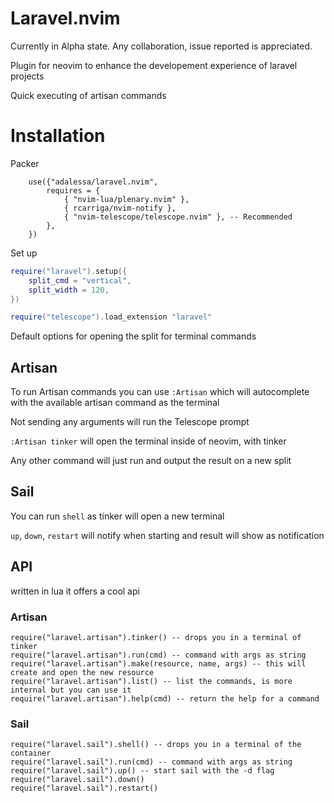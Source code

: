 # Laravel.nvim

Currently in Alpha state. Any collaboration, issue reported is appreciated.

Plugin for neovim to enhance the developement experience of laravel projects

Quick executing of artisan commands

# Installation
Packer
```
    use({"adalessa/laravel.nvim",
        requires = {
            { "nvim-lua/plenary.nvim" },
            { rcarriga/nvim-notify },
            { "nvim-telescope/telescope.nvim" }, -- Recommended
        },
    })
```

Set up
```lua
require("laravel").setup({
    split_cmd = "vertical",
    split_width = 120,
})

require("telescope").load_extension "laravel"
```



Default options for opening the split for terminal commands

## Artisan
To run Artisan commands you can use `:Artisan` which will autocomplete with the available
artisan command as the terminal

Not sending any arguments will run the Telescope prompt

`:Artisan tinker` will open the terminal inside of neovim, with tinker

Any other command will just run and output the result on a new split

## Sail

You can run `shell` as tinker will open a new terminal

`up`, `down`, `restart` will notify when starting and result will show as notification

## API
written in lua it offers a cool api

### Artisan
```
require("laravel.artisan").tinker() -- drops you in a terminal of tinker
require("laravel.artisan").run(cmd) -- command with args as string
require("laravel.artisan").make(resource, name, args) -- this will create and open the new resource
require("laravel.artisan").list() -- list the commands, is more internal but you can use it
require("laravel.artisan").help(cmd) -- return the help for a command
```

### Sail
```
require("laravel.sail").shell() -- drops you in a terminal of the container
require("laravel.sail").run(cmd) -- command with args as string
require("laravel.sail").up() -- start sail with the -d flag
require("laravel.sail").down()
require("laravel.sail").restart()
```
